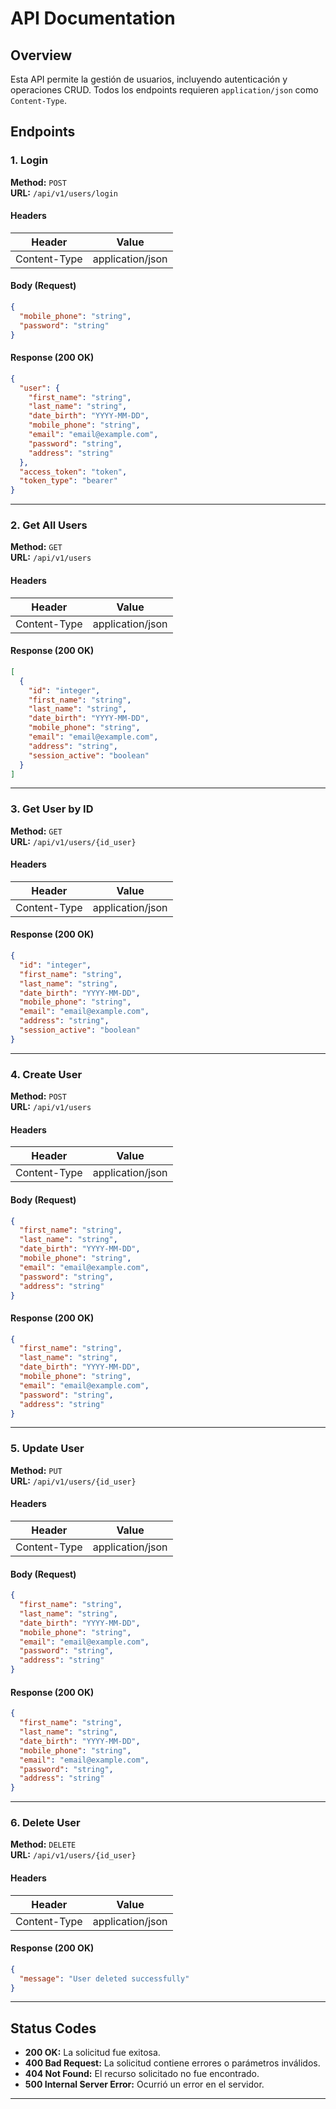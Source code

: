 # API Documentation

## Overview
Esta API permite la gestión de usuarios, incluyendo autenticación y operaciones CRUD. Todos los endpoints requieren `application/json` como `Content-Type`.

## Endpoints

### 1. **Login**
**Method:** `POST`  
**URL:** `/api/v1/users/login`

#### Headers
| Header       | Value             |
|--------------|-------------------|
| Content-Type | application/json  |

#### Body (Request)
```json
{
  "mobile_phone": "string",
  "password": "string"
}
```

#### Response (200 OK)
```json
{
  "user": {
    "first_name": "string",
    "last_name": "string",
    "date_birth": "YYYY-MM-DD",
    "mobile_phone": "string",
    "email": "email@example.com",
    "password": "string",
    "address": "string"
  },
  "access_token": "token",
  "token_type": "bearer"
}
```

---

### 2. **Get All Users**
**Method:** `GET`  
**URL:** `/api/v1/users`

#### Headers
| Header       | Value             |
|--------------|-------------------|
| Content-Type | application/json  |

#### Response (200 OK)
```json
[
  {
    "id": "integer",
    "first_name": "string",
    "last_name": "string",
    "date_birth": "YYYY-MM-DD",
    "mobile_phone": "string",
    "email": "email@example.com",
    "address": "string",
    "session_active": "boolean"
  }
]
```

---

### 3. **Get User by ID**
**Method:** `GET`  
**URL:** `/api/v1/users/{id_user}`

#### Headers
| Header       | Value             |
|--------------|-------------------|
| Content-Type | application/json  |

#### Response (200 OK)
```json
{
  "id": "integer",
  "first_name": "string",
  "last_name": "string",
  "date_birth": "YYYY-MM-DD",
  "mobile_phone": "string",
  "email": "email@example.com",
  "address": "string",
  "session_active": "boolean"
}
```

---

### 4. **Create User**
**Method:** `POST`  
**URL:** `/api/v1/users`

#### Headers
| Header       | Value             |
|--------------|-------------------|
| Content-Type | application/json  |

#### Body (Request)
```json
{
  "first_name": "string",
  "last_name": "string",
  "date_birth": "YYYY-MM-DD",
  "mobile_phone": "string",
  "email": "email@example.com",
  "password": "string",
  "address": "string"
}
```

#### Response (200 OK)
```json
{
  "first_name": "string",
  "last_name": "string",
  "date_birth": "YYYY-MM-DD",
  "mobile_phone": "string",
  "email": "email@example.com",
  "password": "string",
  "address": "string"
}
```

---

### 5. **Update User**
**Method:** `PUT`  
**URL:** `/api/v1/users/{id_user}`

#### Headers
| Header       | Value             |
|--------------|-------------------|
| Content-Type | application/json  |

#### Body (Request)
```json
{
  "first_name": "string",
  "last_name": "string",
  "date_birth": "YYYY-MM-DD",
  "mobile_phone": "string",
  "email": "email@example.com",
  "password": "string",
  "address": "string"
}
```

#### Response (200 OK)
```json
{
  "first_name": "string",
  "last_name": "string",
  "date_birth": "YYYY-MM-DD",
  "mobile_phone": "string",
  "email": "email@example.com",
  "password": "string",
  "address": "string"
}
```

---

### 6. **Delete User**
**Method:** `DELETE`  
**URL:** `/api/v1/users/{id_user}`

#### Headers
| Header       | Value             |
|--------------|-------------------|
| Content-Type | application/json  |

#### Response (200 OK)
```json
{
  "message": "User deleted successfully"
}
```

---

## Status Codes
- **200 OK:** La solicitud fue exitosa.
- **400 Bad Request:** La solicitud contiene errores o parámetros inválidos.
- **404 Not Found:** El recurso solicitado no fue encontrado.
- **500 Internal Server Error:** Ocurrió un error en el servidor.

---
